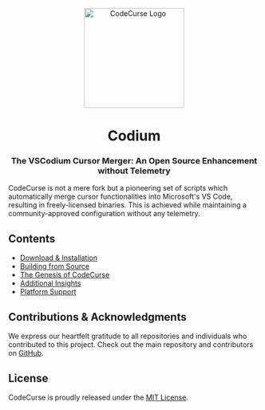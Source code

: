<div id="codecurse-logo" style="text-align:center;">
    <img src="DALL·E 2023-11-03 17.41.56 - Design an icon representing the merger of two cursors (one from Microsoft's VS Code and another symbolizing enhanced functionality). The background sh.png" alt="CodeCurse Logo" width="200" />
    <h1>Codium</h1>
    <h3>The VSCodium Cursor Merger: An Open Source Enhancement without Telemetry</h3>
</div>

<div id="badges" style="text-align:center;">

<!-- Badges here -->

</div>

<p>
    CodeCurse is not a mere fork but a pioneering set of scripts which automatically merge cursor functionalities into Microsoft's VS Code, resulting in freely-licensed binaries. This is achieved while maintaining a community-approved configuration without any telemetry.
</p>

<h2>Contents</h2>
<ul>
    <li><a href="#download-install">Download & Installation</a></li>
    <li><a href="#build">Building from Source</a></li>
    <li><a href="#why">The Genesis of CodeCurse</a></li>
    <li><a href="#more-info">Additional Insights</a></li>
    <li><a href="#supported-platforms">Platform Support</a></li>
</ul>

<!-- Rest of the content -->

<h2>Contributions & Acknowledgments</h2>
<p>
    We express our heartfelt gratitude to all repositories and individuals who contributed to this project. Check out the main repository and contributors on <a href="https://github.com/reconsumeralization/CodeCurse/">GitHub</a>.
</p>

<h2>License</h2>
<p>CodeCurse is proudly released under the <a href="https://github.com/VSCodium/vscodium/blob/master/LICENSE">MIT License</a>.</p>
